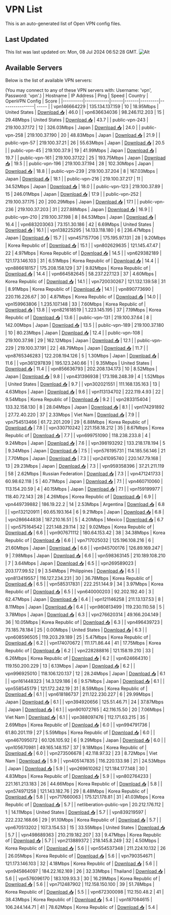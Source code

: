 # VPN List

This is an auto-generated list of Open VPN config files.

## Last Updated

This list was last updated on: Mon, 08 Jul 2024 06:52:28 GMT.
![Alt](https://repobeats.axiom.co/api/embed/186b98318ef1479477931607c1ad7d823f12451f.svg "Repobeats analytics image")

## Available Servers

Below is the list of available VPN servers:

(You may connect to any of these VPN servers with: Username: 'vpn', Password: 'vpn'.)
| Hostname | IP Address | Ping | Speed | Country | OpenVPN Config | Score |
|----------|------------|------|-------|---------|----------------| ----- |
| vpn146664229 | 135.134.137.159 | 10 | 18.95Mbps | United States | [Download 📥](./configs/server_0_US.ovpn) | 46.0 |
| vpn636634036 | 98.246.112.203 | 15 | 29.48Mbps | United States | [Download 📥](./configs/server_1_US.ovpn) | 43.7 |
| public-vpn-243 | 219.100.37.172 | 12 | 326.03Mbps | Japan | [Download 📥](./configs/server_2_JP.ovpn) | 24.0 |
| public-vpn-258 | 219.100.37.190 | 20 | 48.83Mbps | Japan | [Download 📥](./configs/server_3_JP.ovpn) | 21.9 |
| public-vpn-57 | 219.100.37.21 | 26 | 55.63Mbps | Japan | [Download 📥](./configs/server_4_JP.ovpn) | 20.5 |
| public-vpn-45 | 219.100.37.9 | 19 | 41.99Mbps | Japan | [Download 📥](./configs/server_5_JP.ovpn) | 19.7 |
| public-vpn-161 | 219.100.37.122 | 25 | 193.75Mbps | Japan | [Download 📥](./configs/server_6_JP.ovpn) | 19.5 |
| public-vpn-196 | 219.100.37.194 | 28 | 102.30Mbps | Japan | [Download 📥](./configs/server_7_JP.ovpn) | 18.8 |
| public-vpn-239 | 219.100.37.204 | 8 | 167.03Mbps | Japan | [Download 📥](./configs/server_8_JP.ovpn) | 18.1 |
| public-vpn-216 | 219.100.37.217 | 11 | 34.52Mbps | Japan | [Download 📥](./configs/server_9_JP.ovpn) | 18.0 |
| public-vpn-123 | 219.100.37.89 | 15 | 246.01Mbps | Japan | [Download 📥](./configs/server_10_JP.ovpn) | 17.9 |
| public-vpn-252 | 219.100.37.175 | 20 | 200.29Mbps | Japan | [Download 📥](./configs/server_11_JP.ovpn) | 17.1 |
| public-vpn-236 | 219.100.37.203 | 31 | 227.88Mbps | Japan | [Download 📥](./configs/server_12_JP.ovpn) | 16.9 |
| public-vpn-210 | 219.100.37.198 | 8 | 84.53Mbps | Japan | [Download 📥](./configs/server_13_JP.ovpn) | 16.4 |
| vpn683203063 | 73.151.30.186 | 42 | 6.69Mbps | United States | [Download 📥](./configs/server_14_US.ovpn) | 16.1 |
| vpn138225295 | 14.133.118.180 | 6 | 236.47Mbps | Japan | [Download 📥](./configs/server_15_JP.ovpn) | 15.7 |
| vpn457157706 | 175.195.97.131 | 28 | 9.20Mbps | Korea Republic of | [Download 📥](./configs/server_16_KR.ovpn) | 15.1 |
| vpn802629635 | 121.145.47.47 | 22 | 4.97Mbps | Korea Republic of | [Download 📥](./configs/server_17_KR.ovpn) | 14.5 |
| vpn629382189 | 121.173.146.103 | 31 | 6.51Mbps | Korea Republic of | [Download 📥](./configs/server_18_KR.ovpn) | 14.4 |
| vpn886618157 | 175.208.158.129 | 37 | 9.82Mbps | Korea Republic of | [Download 📥](./configs/server_19_KR.ovpn) | 14.4 |
| vpn664582645 | 58.237.227.123 | 37 | 4.60Mbps | Korea Republic of | [Download 📥](./configs/server_20_KR.ovpn) | 14.1 |
| vpn720030267 | 121.132.139.58 | 31 | 8.91Mbps | Korea Republic of | [Download 📥](./configs/server_21_KR.ovpn) | 14.1 |
| vpn890773690 | 220.116.226.67 | 30 | 4.87Mbps | Korea Republic of | [Download 📥](./configs/server_22_KR.ovpn) | 14.0 |
| vpn159963806 | 1.235.107.148 | 33 | 7.60Mbps | Korea Republic of | [Download 📥](./configs/server_23_KR.ovpn) | 13.8 |
| vpn821618519 | 1.223.145.195 | 37 | 7.19Mbps | Korea Republic of | [Download 📥](./configs/server_24_KR.ovpn) | 13.6 |
| public-vpn-131 | 219.100.37.64 | 8 | 142.00Mbps | Japan | [Download 📥](./configs/server_25_JP.ovpn) | 13.5 |
| public-vpn-189 | 219.100.37.180 | 10 | 80.23Mbps | Japan | [Download 📥](./configs/server_26_JP.ovpn) | 12.4 |
| public-vpn-108 | 219.100.37.98 | 29 | 162.12Mbps | Japan | [Download 📥](./configs/server_27_JP.ovpn) | 12.1 |
| public-vpn-229 | 219.100.37.191 | 22 | 48.79Mbps | Japan | [Download 📥](./configs/server_28_JP.ovpn) | 11.7 |
| vpn8765346283 | 122.208.194.126 | 5 | 1.30Mbps | Japan | [Download 📥](./configs/server_29_JP.ovpn) | 11.6 |
| vpn361297839 | 195.123.240.66 | 1 | 9.35Mbps | United States | [Download 📥](./configs/server_30_US.ovpn) | 11.4 |
| vpn856636793 | 202.208.134.173 | 10 | 8.52Mbps | Japan | [Download 📥](./configs/server_31_JP.ovpn) | 9.8 |
| vpn431396938 | 173.198.248.39 | 4 | 1.52Mbps | United States | [Download 📥](./configs/server_32_US.ovpn) | 9.7 |
| vpn302021551 | 111.168.135.163 | 13 | 4.63Mbps | Japan | [Download 📥](./configs/server_33_JP.ovpn) | 9.6 |
| vpn113134702 | 222.119.4.93 | 22 | 9.54Mbps | Korea Republic of | [Download 📥](./configs/server_34_KR.ovpn) | 9.2 |
| vpn283315404 | 133.32.158.130 | 8 | 28.04Mbps | Japan | [Download 📥](./configs/server_35_JP.ovpn) | 8.1 |
| vpn174291892 | 27.72.40.220 | 37 | 2.33Mbps | Viet Nam | [Download 📥](./configs/server_36_VN.ovpn) | 7.9 |
| vpn754513466 | 61.72.201.209 | 29 | 6.88Mbps | Korea Republic of | [Download 📥](./configs/server_37_KR.ovpn) | 7.8 |
| vpn330710242 | 221.158.18.212 | 35 | 8.67Mbps | Korea Republic of | [Download 📥](./configs/server_38_KR.ovpn) | 7.7 |
| vpn699751090 | 118.238.233.8 | 4 | 9.24Mbps | Japan | [Download 📥](./configs/server_39_JP.ovpn) | 7.6 |
| vpn398193292 | 133.218.178.194 | 5 | 9.34Mbps | Japan | [Download 📥](./configs/server_40_JP.ovpn) | 7.5 |
| vpn576195731 | 114.185.56.146 | 21 | 7.70Mbps | Japan | [Download 📥](./configs/server_41_JP.ovpn) | 7.3 |
| vpn241095740 | 220.147.79.168 | 13 | 29.23Mbps | Japan | [Download 📥](./configs/server_42_JP.ovpn) | 7.3 |
| vpn959358396 | 37.21.211.119 | 58 | 2.62Mbps | Russian Federation | [Download 📥](./configs/server_43_RU.ovpn) | 7.3 |
| vpn471241733 | 60.98.62.118 | 5 | 40.71Mbps | Japan | [Download 📥](./configs/server_44_JP.ovpn) | 7.1 |
| vpn460710060 | 113.154.20.59 | 4 | 40.15Mbps | Japan | [Download 📥](./configs/server_45_JP.ovpn) | 7.1 |
| vpn159199977 | 118.40.72.143 | 28 | 4.26Mbps | Korea Republic of | [Download 📥](./configs/server_46_KR.ovpn) | 6.9 |
| vpn449739882 | 186.19.22.2 | 14 | 2.53Mbps | Argentina | [Download 📥](./configs/server_47_AR.ovpn) | 6.8 |
| vpn132120911 | 60.65.193.164 | 6 | 9.21Mbps | Japan | [Download 📥](./configs/server_48_JP.ovpn) | 6.8 |
| vpn286644838 | 187.210.16.51 | 5 | 4.20Mbps | Mexico | [Download 📥](./configs/server_49_MX.ovpn) | 6.7 |
| vpn575164542 | 221.148.29.114 | 32 | 9.02Mbps | Korea Republic of | [Download 📥](./configs/server_50_KR.ovpn) | 6.6 |
| vpn907671112 | 180.64.153.42 | 38 | 34.38Mbps | Korea Republic of | [Download 📥](./configs/server_51_KR.ovpn) | 6.6 |
| vpn717025032 | 125.196.108.216 | 6 | 21.60Mbps | Japan | [Download 📥](./configs/server_52_JP.ovpn) | 6.6 |
| vpn945700176 | 126.89.169.247 | 9 | 7.98Mbps | Japan | [Download 📥](./configs/server_53_JP.ovpn) | 6.6 |
| vpn598363145 | 210.189.108.210 | 7 | 3.64Mbps | Japan | [Download 📥](./configs/server_54_JP.ovpn) | 6.5 |
| vpn269589023 | 203.177.99.52 | 9 | 3.54Mbps | Philippines | [Download 📥](./configs/server_55_PH.ovpn) | 6.5 |
| vpn813419557 | 116.127.234.231 | 30 | 36.78Mbps | Korea Republic of | [Download 📥](./configs/server_56_KR.ovpn) | 6.5 |
| vpn585317831 | 222.251.144.9 | 34 | 3.97Mbps | Korea Republic of | [Download 📥](./configs/server_57_KR.ovpn) | 6.5 |
| vpn640000203 | 92.202.192.40 | 3 | 62.47Mbps | Japan | [Download 📥](./configs/server_58_JP.ovpn) | 6.4 |
| vpn121146258 | 211.13.137.53 | 8 | 8.11Mbps | Japan | [Download 📥](./configs/server_59_JP.ovpn) | 6.4 |
| vpn980813499 | 119.230.110.58 | 5 | 3.78Mbps | Japan | [Download 📥](./configs/server_60_JP.ovpn) | 6.3 |
| vpn276620314 | 49.166.204.149 | 36 | 10.05Mbps | Korea Republic of | [Download 📥](./configs/server_61_KR.ovpn) | 6.3 |
| vpn496439723 | 73.185.78.184 | 25 | 0.00Mbps | United States | [Download 📥](./configs/server_62_US.ovpn) | 6.3 |
| vpn608596505 | 119.203.29.189 | 25 | 5.47Mbps | Korea Republic of | [Download 📥](./configs/server_63_KR.ovpn) | 6.2 |
| vpn174070672 | 111.171.86.44 | 41 | 17.75Mbps | Korea Republic of | [Download 📥](./configs/server_64_KR.ovpn) | 6.2 |
| vpn228288816 | 121.158.19.210 | 33 | 6.26Mbps | Korea Republic of | [Download 📥](./configs/server_65_KR.ovpn) | 6.2 |
| vpn624664310 | 119.150.200.229 | 13 | 6.13Mbps | Japan | [Download 📥](./configs/server_66_JP.ovpn) | 6.2 |
| vpn996925010 | 118.106.120.137 | 12 | 28.24Mbps | Japan | [Download 📥](./configs/server_67_JP.ovpn) | 6.1 |
| vpn161448323 | 14.3.129.186 | 6 | 9.57Mbps | Japan | [Download 📥](./configs/server_68_JP.ovpn) | 6.1 |
| vpn558545179 | 121.172.242.19 | 31 | 8.59Mbps | Korea Republic of | [Download 📥](./configs/server_69_KR.ovpn) | 6.1 |
| vpn618186737 | 211.122.230.227 | 6 | 29.99Mbps | Japan | [Download 📥](./configs/server_70_JP.ovpn) | 6.1 |
| vpn394920656 | 125.51.46.71 | 24 | 37.87Mbps | Japan | [Download 📥](./configs/server_71_JP.ovpn) | 6.1 |
| vpn901072765 | 42.116.15.50 | 20 | 7.06Mbps | Viet Nam | [Download 📥](./configs/server_72_VN.ovpn) | 6.1 |
| vpn388097476 | 112.171.63.215 | 35 | 2.69Mbps | Korea Republic of | [Download 📥](./configs/server_73_KR.ovpn) | 6.0 |
| vpn994791736 | 61.80.201.119 | 27 | 5.59Mbps | Korea Republic of | [Download 📥](./configs/server_74_KR.ovpn) | 6.0 |
| vpn467095072 | 60.126.105.92 | 6 | 9.29Mbps | Japan | [Download 📥](./configs/server_75_JP.ovpn) | 6.0 |
| vpn105670981 | 49.165.148.157 | 37 | 9.18Mbps | Korea Republic of | [Download 📥](./configs/server_76_KR.ovpn) | 6.0 |
| vpn273506678 | 42.118.97.32 | 23 | 8.72Mbps | Viet Nam | [Download 📥](./configs/server_77_VN.ovpn) | 5.9 |
| vpn405147835 | 116.220.133.98 | 21 | 24.53Mbps | Japan | [Download 📥](./configs/server_78_JP.ovpn) | 5.9 |
| vpn269610262 | 121.184.177.148 | 30 | 4.83Mbps | Korea Republic of | [Download 📥](./configs/server_79_KR.ovpn) | 5.9 |
| vpn802764233 | 221.161.213.183 | 26 | 44.66Mbps | Korea Republic of | [Download 📥](./configs/server_80_KR.ovpn) | 5.8 |
| vpn574971258 | 121.143.182.76 | 29 | 8.48Mbps | Korea Republic of | [Download 📥](./configs/server_81_KR.ovpn) | 5.8 |
| vpn717660063 | 175.121.178.81 | 31 | 41.03Mbps | Korea Republic of | [Download 📥](./configs/server_82_KR.ovpn) | 5.7 |
| netliberation-public-vpn | 20.212.176.112 | 1 | 14.11Mbps | United States | [Download 📥](./configs/server_83_US.ovpn) | 5.7 |
| vpn839219597 | 222.232.168.66 | 29 | 91.10Mbps | Korea Republic of | [Download 📥](./configs/server_84_KR.ovpn) | 5.7 |
| vpn670513202 | 107.3.154.53 | 15 | 33.55Mbps | United States | [Download 📥](./configs/server_85_US.ovpn) | 5.7 |
| vpn498689363 | 210.219.182.207 | 33 | 9.47Mbps | Korea Republic of | [Download 📥](./configs/server_86_KR.ovpn) | 5.7 |
| vpn213889372 | 218.145.8.249 | 32 | 4.50Mbps | Korea Republic of | [Download 📥](./configs/server_87_KR.ovpn) | 5.6 |
| vpn554537348 | 211.224.10.132 | 26 | 26.05Mbps | Korea Republic of | [Download 📥](./configs/server_88_KR.ovpn) | 5.6 |
| vpn790354671 | 121.173.146.103 | 32 | 4.18Mbps | Korea Republic of | [Download 📥](./configs/server_89_KR.ovpn) | 5.6 |
| vpn945864097 | 184.22.162.169 | 26 | 32.33Mbps | Thailand | [Download 📥](./configs/server_90_TH.ovpn) | 5.6 |
| vpn576096170 | 183.109.93.3 | 30 | 16.29Mbps | Korea Republic of | [Download 📥](./configs/server_91_KR.ovpn) | 5.6 |
| vpn712487902 | 112.158.150.100 | 39 | 51.78Mbps | Korea Republic of | [Download 📥](./configs/server_92_KR.ovpn) | 5.5 |
| vpn672300098 | 112.150.48.2 | 41 | 38.43Mbps | Korea Republic of | [Download 📥](./configs/server_93_KR.ovpn) | 5.4 |
| vpn187084615 | 106.244.144.71 | 41 | 78.62Mbps | Korea Republic of | [Download 📥](./configs/server_94_KR.ovpn) | 5.4 |
